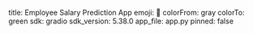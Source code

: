 title: Employee Salary Prediction App
emoji: 🚀
colorFrom: gray
colorTo: green
sdk: gradio
sdk_version: 5.38.0
app_file: app.py
pinned: false
